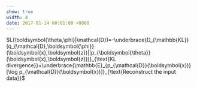 ```yaml
---
show: true
width: 4
date: 2017-01-14 00:01:00 +0800
---
```

<div class="p-4 text-center">
$L(\boldsymbol{\theta,\phi}|\mathcal{D})=-\underbrace{D_{\mathbb{KL}}(q_{\mathcal{D},\boldsymbol{\phi}}(\boldsymbol{x},\boldsymbol{z})||p_{\boldsymbol{\theta}}(\boldsymbol{x},\boldsymbol{z}))}_{\text{KL divergence}}+\underbrace{\mathbb{E}_{p_{\mathcal{D}}(\boldsymbol{x})}[\log p_{\mathcal{D}}(\boldsymbol{x})]}_{\text{Reconstruct the input data}}$
</div>